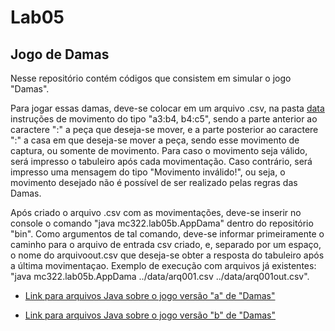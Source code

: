 # Lab05

## Jogo de Damas

Nesse repositório contém códigos que consistem em simular o jogo "Damas".

Para jogar essas damas, deve-se colocar em um arquivo .csv, na pasta [data](https://github.com/Cicerolibardi/MC322A-1S2021/tree/main/Laborat%C3%B3rios/lab05/data) instruções de movimento do tipo "a3:b4, b4:c5", sendo a parte anterior ao caractere ":" a peça que deseja-se mover, e a parte posterior ao caractere ":" a casa em que deseja-se mover a peça,
sendo esse movimento de captura, ou somente de movimento. Para caso o movimento seja válido, será impresso o tabuleiro após cada movimentação. Caso contrário, será impresso uma 
mensagem do tipo "Movimento inválido!", ou seja, o movimento desejado não é possível de ser realizado pelas regras das Damas.

Após criado o arquivo .csv com as movimentações, deve-se inserir no console o comando "java mc322.lab05b.AppDama" dentro do repositório "bin". Como argumentos de tal comando, deve-se informar primeiramente o caminho para o arquivo de entrada csv criado, e, separado por um espaço, o nome do arquivoout.csv que deseja-se obter a resposta do tabuleiro após a última movimentaçao. Exemplo de execução com arquivos já existentes: "java mc322.lab05b.AppDama ../data/arq001.csv ../data/arq001out.csv".

* [Link para arquivos Java sobre o jogo versão "a" de "Damas"](https://github.com/Cicerolibardi/MC322A-1S2021/tree/main/Laborat%C3%B3rios/lab05/src/mc322/lab05a)

* [Link para arquivos Java sobre o jogo versão "b" de "Damas"](https://github.com/Cicerolibardi/MC322A-1S2021/tree/main/Laborat%C3%B3rios/lab05/src/mc322/lab05b)

